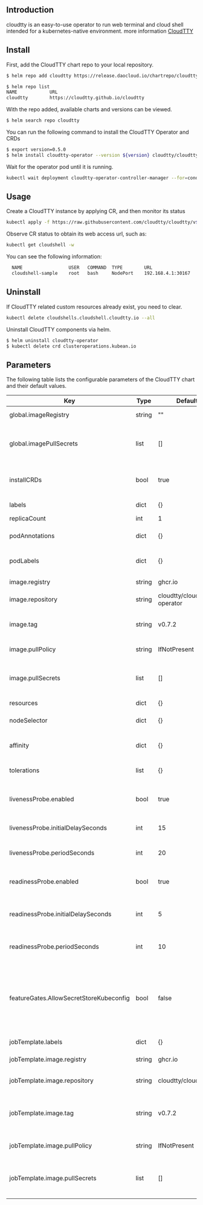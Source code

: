 ## Introduction

cloudtty is an easy-to-use operator to run web terminal and cloud shell intended for a kubernetes-native environment. more information [CloudTTY](https://github.com/cloudtty/cloudtty/blob/main/README.md)

## Install

First, add the CloudTTY chart repo to your local repository.
``` bash
$ helm repo add cloudtty https://release.daocloud.io/chartrepo/cloudtty

$ helm repo list
NAME          	URL
cloudtty        https://cloudtty.github.io/cloudtty
```

With the repo added, available charts and versions can be viewed.
``` bash
$ helm search repo cloudtty
```

You can run the following command to install the CloudTTY Operator and CRDs
``` bash
$ export version=0.5.0
$ helm install cloudtty-operator --version ${version} cloudtty/cloudtty 
```

Wait for the operator pod until it is running.
``` bash
kubectl wait deployment cloudtty-operator-controller-manager --for=condition=Available=True
```

## Usage
Create a CloudTTY instance by applying CR, and then monitor its status
``` bash
kubectl apply -f https://raw.githubusercontent.com/cloudtty/cloudtty/v${version}/config/samples/local_cluster_v1alpha1_cloudshell.yaml
```

Observe CR status to obtain its web access url, such as:
``` bash
kubectl get cloudshell -w
```
You can see the following information:
``` bash
  NAME                 USER   COMMAND  TYPE        URL                 PHASE   AGE
  cloudshell-sample    root   bash     NodePort    192.168.4.1:30167   Ready   31s
```

## Uninstall

If CloudTTY related custom resources already exist, you need to clear.
``` bash
kubectl delete cloudshells.cloudshell.cloudtty.io --all
```

Uninstall CloudTTY components via helm.
``` bash
$ helm uninstall cloudtty-operator 
$ kubectl delete crd clusteroperations.kubean.io
```

## Parameters

The following table lists the configurable parameters of the CloudTTY chart and their default values.

| Key | Type | Default                      | Describe |
| --- | ---- |------------------------------| -------- |
| global.imageRegistry | string | ""                           | Global Docker image registry |
| global.imagePullSecrets | list | []                           | Specify Docker-registry secret names as an array |
| installCRDs | bool | true                         | Define flag whether to install CRD resources |
| labels | dict | {}                           | Controller Manager labels |
| replicaCount | int | 1                            | Target replicas |
| podAnnotations | dict | {}                           | Controller Manager pod annotations |
| podLabels | dict | {}                           | Controller Manager pod labels |
| image.registry | string | ghcr.io                      | Cloudtty image registry |
| image.repository | string | cloudtty/cloudshell-operator | Cloudtty image repository |
| image.tag | string | v0.7.2                       | Cloudtty image tag (immutable tags are recommended) |
| image.pullPolicy | string | IfNotPresent                 | Cloudtty image pull policy |
| image.pullSecrets | list | []                           | Specify Docker-registry secret names as an array |
| resources | dict | {}                           | Resources |
| nodeSelector | dict | {}                           | Controller Manager node selector |
| affinity | dict | {}                           | Controller Manager affinity |
| tolerations | list | {}                           | Controller Manager tolerations |
| livenessProbe.enabled | bool | true                         | Enable liveness Probe on Kafka containers |
| livenessProbe.initialDelaySeconds | int | 15                           | Initial delay seconds for liveness Probe |
| livenessProbe.periodSeconds | int | 20                           | Period seconds for liveness Probe |
| readinessProbe.enabled | bool | true                         | Enable readiness Probe on Kafka containers |
| readinessProbe.initialDelaySeconds | int | 5                            | Initial delay seconds for readiness Probe |
| readinessProbe.periodSeconds | int | 10                           | Period seconds for readiness Probe |
| featureGates.AllowSecretStoreKubeconfig | bool | false                        | Allow Secret Store Kubeconfig is a feature gate for the cloudshell to store kubeconfig in secret |
| jobTemplate.labels | dict | {}                           | Job Template labels |
| jobTemplate.image.registry | string | ghcr.io                      | Cloudtty Job image registry |
| jobTemplate.image.repository | string | cloudtty/cloudshell          | Cloudtty Job image repository |
| jobTemplate.image.tag | string | v0.7.2                       | Cloudtty Job image tag (immutable tags are recommended) |
| jobTemplate.image.pullPolicy | string | IfNotPresent                 | Cloudtty Job image pull policy |
| jobTemplate.image.pullSecrets | list | []                           | Specify Docker-registry secret names as an array |
